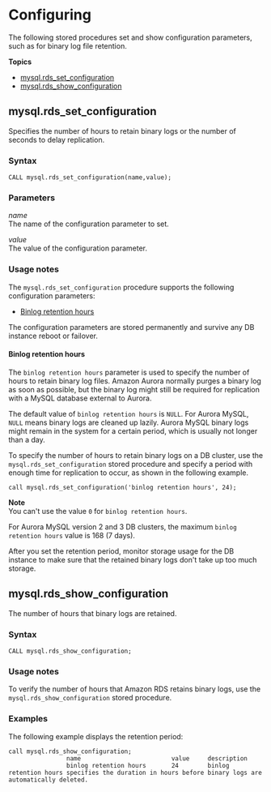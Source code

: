 # Configuring<a name="mysql-stored-proc-configuring"></a>

The following stored procedures set and show configuration parameters, such as for binary log file retention\.

**Topics**
+ [mysql\.rds\_set\_configuration](#mysql_rds_set_configuration)
+ [mysql\.rds\_show\_configuration](#mysql_rds_show_configuration)

## mysql\.rds\_set\_configuration<a name="mysql_rds_set_configuration"></a>

Specifies the number of hours to retain binary logs or the number of seconds to delay replication\.

### Syntax<a name="mysql_rds_set_configuration-syntax"></a>

 

```
CALL mysql.rds_set_configuration(name,value);
```

### Parameters<a name="mysql_rds_set_configuration-parameters"></a>

 *name*   
The name of the configuration parameter to set\.

 *value*   
The value of the configuration parameter\.

### Usage notes<a name="mysql_rds_set_configuration-usage-notes"></a>

The `mysql.rds_set_configuration` procedure supports the following configuration parameters:
+ [Binlog retention hours](#mysql_rds_set_configuration-usage-notes.binlog-retention-hours)

The configuration parameters are stored permanently and survive any DB instance reboot or failover\.

#### Binlog retention hours<a name="mysql_rds_set_configuration-usage-notes.binlog-retention-hours"></a>

The `binlog retention hours` parameter is used to specify the number of hours to retain binary log files\. Amazon Aurora normally purges a binary log as soon as possible, but the binary log might still be required for replication with a MySQL database external to Aurora\.

The default value of `binlog retention hours` is `NULL`\. For Aurora MySQL, `NULL` means binary logs are cleaned up lazily\. Aurora MySQL binary logs might remain in the system for a certain period, which is usually not longer than a day\.

To specify the number of hours to retain binary logs on a DB cluster, use the `mysql.rds_set_configuration` stored procedure and specify a period with enough time for replication to occur, as shown in the following example\.

`call mysql.rds_set_configuration('binlog retention hours', 24);`

**Note**  
You can't use the value `0` for `binlog retention hours`\.

For Aurora MySQL version 2 and 3 DB clusters, the maximum `binlog retention hours` value is 168 \(7 days\)\.

After you set the retention period, monitor storage usage for the DB instance to make sure that the retained binary logs don't take up too much storage\.

## mysql\.rds\_show\_configuration<a name="mysql_rds_show_configuration"></a>

The number of hours that binary logs are retained\.

### Syntax<a name="mysql_rds_show_configuration-syntax"></a>

 

```
CALL mysql.rds_show_configuration;
```

### Usage notes<a name="mysql_rds_show_configuration-usage-notes"></a>

To verify the number of hours that Amazon RDS retains binary logs, use the `mysql.rds_show_configuration` stored procedure\.

### Examples<a name="mysql_rds_show_configuration-examples"></a>

The following example displays the retention period:

```
call mysql.rds_show_configuration;
                name                         value     description
                binlog retention hours       24        binlog retention hours specifies the duration in hours before binary logs are automatically deleted.
```